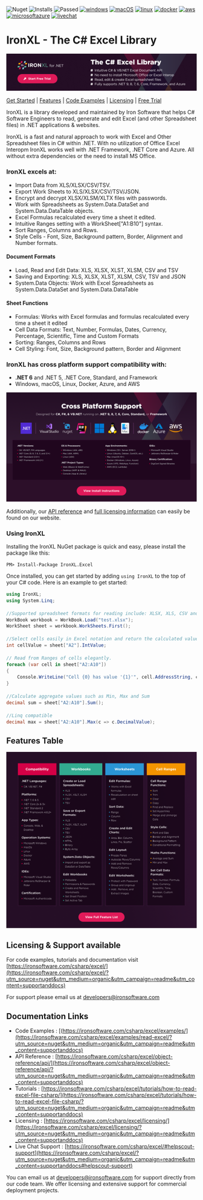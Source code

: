 ![Nuget](https://img.shields.io/nuget/v/IronXL.Excel?color=informational&label=latest)  ![Installs](https://img.shields.io/nuget/dt/IronXL.Excel?color=informational&label=installs&logo=nuget)  ![Passed](https://img.shields.io/badge/build-%20%E2%9C%93%20514%20tests%20passed%20(0%20failed)%20-107C10?logo=visualstudio)  [![windows](https://img.shields.io/badge/%E2%80%8E%20-%20%E2%9C%93-107C10?logo=windows)](https://ironsoftware.com/csharp/excel/docs/?utm_source=nuget&utm_medium=organic&utm_campaign=readme&utm_content=topshield) [![macOS](https://img.shields.io/badge/%E2%80%8E%20-%20%E2%9C%93-107C10?logo=apple)](https://ironsoftware.com/csharp/excel/docs/questions/macos?utm_source=nuget&utm_medium=organic&utm_campaign=readme&utm_content=topshield) [![linux](https://img.shields.io/badge/%E2%80%8E%20-%20%E2%9C%93-107C10?logo=linux&logoColor=white)](https://ironsoftware.com/csharp/excel/docs/questions/linux?utm_source=nuget&utm_medium=organic&utm_campaign=readme&utm_content=topshield) [![docker](https://img.shields.io/badge/%E2%80%8E%20-%20%E2%9C%93-107C10?logo=docker&logoColor=white)](https://ironsoftware.com/csharp/excel/docs/questions/docker-support?utm_source=nuget&utm_medium=organic&utm_campaign=readme&utm_content=topshield) [![aws](https://img.shields.io/badge/%E2%80%8E%20-%20%E2%9C%93-107C10?logo=amazonaws)](https://ironsoftware.com/csharp/excel/docs/questions/aws-lambada-support?utm_source=nuget&utm_medium=organic&utm_campaign=readme&utm_content=topshield) [![microsoftazure](https://img.shields.io/badge/%E2%80%8E%20-%20%E2%9C%93-107C10?logo=microsoftazure)](https://ironsoftware.com/csharp/excel/docs/questions/azure-support?utm_source=nuget&utm_medium=organic&utm_campaign=readme&utm_content=topshield) [![livechat](https://img.shields.io/badge/Live%20Chat-Active-purple?logo=googlechat&logoColor=white)](https://ironsoftware.com/csharp/excel/?utm_source=nuget&utm_medium=organic&utm_campaign=readme&utm_content=topshield#helpscout-support)

# IronXL - The C# Excel Library


[![IronXL NuGet Trial Banner Image](https://raw.githubusercontent.com/iron-software/iron-nuget-assets/main/IronXL-readme/nuget-trial-banner-large.png)](https://ironsoftware.com/csharp/excel/?utm_source=nuget&utm_medium=organic&utm_campaign=readme&utm_content=topbanner#trial-license)

[Get Started](https://ironsoftware.com/csharp/excel/docs/?utm_source=nuget&utm_medium=organic&utm_campaign=readme&utm_content=navigation) | [Features](https://ironsoftware.com/csharp/excel/features/?utm_source=nuget&utm_medium=organic&utm_campaign=readme&utm_content=navigation) | [Code Examples](https://ironsoftware.com/csharp/excel/examples/read-excel/?utm_source=nuget&utm_medium=organic&utm_campaign=readme&utm_content=navigation) | [Licensing](https://ironsoftware.com/csharp/excel/licensing/?utm_source=nuget&utm_medium=organic&utm_campaign=readme&utm_content=navigation) | [Free Trial](https://ironsoftware.com/csharp/excel/docs/?utm_source=nuget&utm_medium=organic&utm_campaign=readme&utm_content=navigation#trial-license)

IronXL is a library developed and maintained by Iron Software that helps C# Software Engineers to read, generate and edit Excel (and other Spreadsheet files) in .NET applications & websites.

IronXL is a fast and natural approach to work with Excel and Other Spreadsheet files in C# within .NET. With no utilization of Office Excel Interopm IronXL works well with .NET Framework, .NET Core and Azure. All without extra dependencies or the need to install MS Office.

### IronXL excels at:
- Import Data from XLS/XLSX/CSV/TSV.
- Export Work Sheets to XLS/XLSX/CSV/TSV/JSON.
- Encrypt and decrypt XLSX/XLSM/XLTX files with passwords.
- Work with Spreadsheets as System.Data.DataSet and System.Data.DataTable objects.
- Excel Formulas recalculated every time a sheet it edited.
- Intuitive Ranges setting with a WorkSheet["A1:B10"] syntax.
- Sort Ranges, Columns and Rows.
- Style Cells - Font, Size, Background pattern, Border, Alignment and Number formats.

#### Document Formats
- Load, Read and Edit Data: XLS, XLSX, XLST, XLSM, CSV and TSV
- Saving and Exporting: XLS, XLSX, XLST, XLSM, CSV, TSV and JSON
- System.Data Objects: Work with Excel Spreadsheets as System.Data.DataSet and System.Data.DataTable

#### Sheet Functions
- Formulas: Works with Excel formulas and formulas recalculated every time a sheet it edited
- Cell Data Formats: Text, Number, Formulas, Dates, Currency, Percentage, Scientific, Time and Custom Formats
- Sorting: Ranges, Columns and Rows
- Cell Styling: Font, Size, Background pattern, Border and Alignment

### IronXL has cross platform support compatibility with:
- **.NET 6** and .NET 5, .NET Core, Standard, and Framework
- Windows, macOS, Linux, Docker, Azure, and AWS

[![IronXL Cross Platform Compatibility Support Image](https://raw.githubusercontent.com/iron-software/iron-nuget-assets/main/IronXL-readme/cross-platform-compatibility.png)](https://ironsoftware.com/csharp/excel/docs/?utm_source=nuget&utm_medium=organic&utm_campaign=readme&utm_content=crossplatformbanner)

Additionally, our [API reference](https://ironsoftware.com/csharp/excel/object-reference/api/) and [full licensing information](https://ironsoftware.com/csharp/excel/licensing/#trial-license) can easily be found on our website.

### Using IronXL
Installing the IronXL NuGet package is quick and easy, please install the package like this:
```
PM> Install-Package IronXL.Excel
```
Once installed, you can get started by adding `using IronXL` to the top of your C# code. Here is an example to get started:
```csharp
using IronXL;
using System.Linq;
    
//Supported spreadsheet formats for reading include: XLSX, XLS, CSV and TSV
WorkBook workbook = WorkBook.Load("test.xlsx");
WorkSheet sheet = workbook.WorkSheets.First();

//Select cells easily in Excel notation and return the calculated value
int cellValue = sheet["A2"].IntValue;

// Read from Ranges of cells elegantly.
foreach (var cell in sheet["A2:A10"])
{
	Console.WriteLine("Cell {0} has value '{1}'", cell.AddressString, cell.Text);
}

//Calculate aggregate values such as Min, Max and Sum
decimal sum = sheet["A2:A10"].Sum();

//Linq compatible
decimal max = sheet["A2:A10"].Max(c => c.DecimalValue);
```

## Features Table
[![IronXL Features Table](https://raw.githubusercontent.com/iron-software/iron-nuget-assets/main/IronXL-readme/features-table.png)](https://ironsoftware.com/csharp/excel/features/?utm_source=nuget&utm_medium=organic&utm_campaign=readme&utm_content=featuresbanner)

## Licensing & Support available
For code examples, tutorials and documentation visit [https://ironsoftware.com/csharp/excel/](https://ironsoftware.com/csharp/excel/?utm_source=nuget&utm_medium=organic&utm_campaign=readme&utm_content=supportanddocs)

For support please email us at developers@ironsoftware.com 

## Documentation Links

-   Code Examples : [(https://ironsoftware.com/csharp/excel/examples/](https://ironsoftware.com/csharp/excel/examples/read-excel/?utm_source=nuget&utm_medium=organic&utm_campaign=readme&utm_content=supportanddocs)
-   API Reference : [https://ironsoftware.com/csharp/excel/object-reference/api/](https://ironsoftware.com/csharp/excel/object-reference/api/?utm_source=nuget&utm_medium=organic&utm_campaign=readme&utm_content=supportanddocs)
-   Tutorials : [https://ironsoftware.com/csharp/excel/tutorials/how-to-read-excel-file-csharp/](https://ironsoftware.com/csharp/excel/tutorials/how-to-read-excel-file-csharp/?utm_source=nuget&utm_medium=organic&utm_campaign=readme&utm_content=supportanddocs)
-   Licensing : [https://ironsoftware.com/csharp/excel/licensing/](https://ironsoftware.com/csharp/excel/licensing/?utm_source=nuget&utm_medium=organic&utm_campaign=readme&utm_content=supportanddocs)
- Live Chat Support : [https://ironsoftware.com/csharp/excel/#helpscout-support](https://ironsoftware.com/csharp/excel/?utm_source=nuget&utm_medium=organic&utm_campaign=readme&utm_content=supportanddocs#helpscout-support)

You can email us at developers@ironsoftware.com for support directly from our code team. We offer licensing and extensive support for commercial deployment projects.
